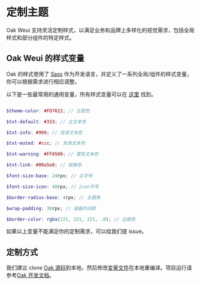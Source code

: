 # 定制主题

Oak Weui 支持灵活定制样式，以满足业务和品牌上多样化的视觉需求，包括全局样式和部分组件的特定样式。


## Oak Weui 的样式变量

Oak 的样式使用了 [Sass](https://sass-lang.com/) 作为开发语言，并定义了一系列全局/组件的样式变量，你可以根据需求进行相应调整。

以下是一些最常用的通用变量，所有样式变量可以在 [这里](https://github.com/yh-yunchuang-fe/oak/blob/develop/src/style/variable.scss) 找到。

```scss

$theme-color: #FD7622; // 主题色

$txt-default: #333; // 主文本色

$txt-info: #999; // 信息文本色

$txt-muted: #ccc; // 失效文本色

$txt-warning: #FF0500; // 警告文本色

$txt-link: #00a5e0; // 链接色

$font-size-base: 24rpx; // 主字号

$font-size-icon: 40rpx; // icon字号

$border-radius-base: 4rpx; // 主圆角

$wrap-padding: 30rpx; // 容器内间距

$border-color: rgba(221, 221, 221, .8); // 边框色

```

如果以上变量不能满足你的定制需求，可以给我们提 issue。


## 定制方式
我们建议 clone [Oak 源码](https://github.com/yh-yunchuang-fe/oak)到本地，然后修改[变量文件](https://github.com/yh-yunchuang-fe/oak/blob/develop/src/style/variable.scss)在本地重编译。项目运行请参考[Oak 开发文档](https://github.com/yh-yunchuang-fe/oak/wiki/Development(%E5%BC%80%E5%8F%91%E8%80%85%E8%AF%B4%E6%98%8E))。
